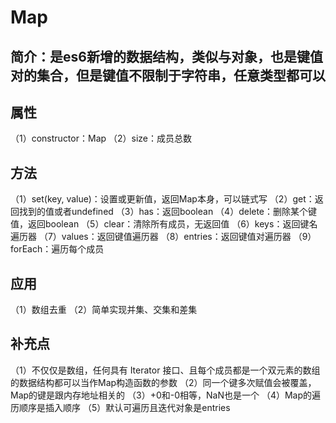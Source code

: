 # Map
## 简介：是es6新增的数据结构，类似与对象，也是键值对的集合，但是键值不限制于字符串，任意类型都可以
## 属性
（1）constructor：Map
（2）size：成员总数
## 方法
（1）set(key, value)：设置或更新值，返回Map本身，可以链式写
（2）get：返回找到的值或者undefined
（3）has：返回boolean
（4）delete：删除某个键值，返回boolean
（5）clear：清除所有成员，无返回值
（6）keys：返回键名遍历器
（7）values：返回键值遍历器
（8）entries：返回键值对遍历器
（9）forEach：遍历每个成员
## 应用
（1）数组去重
（2）简单实现并集、交集和差集
## 补充点
（1）不仅仅是数组，任何具有 Iterator 接口、且每个成员都是一个双元素的数组的数据结构都可以当作Map构造函数的参数
（2）同一个键多次赋值会被覆盖，Map的键是跟内存地址相关的
（3）+0和-0相等，NaN也是一个
（4）Map的遍历顺序是插入顺序
（5）默认可遍历且迭代对象是entries
